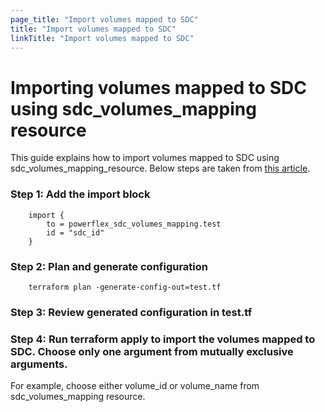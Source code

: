 ```yaml
---
page_title: "Import volumes mapped to SDC"
title: "Import volumes mapped to SDC"
linkTitle: "Import volumes mapped to SDC"
---
```


<!--
Copyright (c) 2024 Dell Inc., or its subsidiaries. All Rights Reserved.

Licensed under the Mozilla Public License Version 2.0 (the "License");
you may not use this file except in compliance with the License.
You may obtain a copy of the License at

    http://mozilla.org/MPL/2.0/


Unless required by applicable law or agreed to in writing, software
distributed under the License is distributed on an "AS IS" BASIS,
WITHOUT WARRANTIES OR CONDITIONS OF ANY KIND, either express or implied.
See the License for the specific language governing permissions and
limitations under the License.
-->

# Importing volumes mapped to SDC using sdc_volumes_mapping resource

This guide explains how to import volumes mapped to SDC using sdc_volumes_mapping_resource. Below steps are taken from [this article](https://developer.hashicorp.com/terraform/language/import/generating-configuration).

### Step 1: Add the import block
```
    import {
        to = powerflex_sdc_volumes_mapping.test
        id = "sdc_id"
    }
```

### Step 2: Plan and generate configuration
```
    terraform plan -generate-config-out=test.tf
```

### Step 3: Review generated configuration in test.tf

### Step 4: Run terraform apply to import the volumes mapped to SDC. Choose only one argument from mutually exclusive arguments.<br>
For example, choose either volume_id or volume_name from sdc_volumes_mapping resource.







